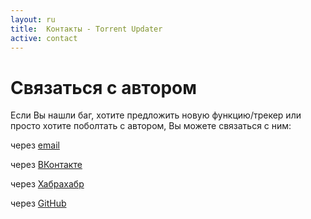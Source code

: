 ```yaml
---
layout: ru
title:  Контакты - Torrent Updater
active: contact
---
```


<div class="inner cover">
  <h1 class="cover-heading big-margin">Связаться с автором</h1>
  <p class="lead">Если Вы нашли баг, хотите предложить новую функцию/трекер или просто хотите поболтать с автором, Вы можете связаться с ним:</p>
  <p class="lead small-margin">через <a href="mailto:rutrackerupd@goooseman.ru">email</a></p>
  <p class="lead small-margin">через <a href="http://vk.com/gooseman" target="_blank">ВКонтакте</a></p>
  <p class="lead small-margin">через <a href="http://habrahabr.ru/users/goooseman/" target="_blank">Хабрахабр</a></p>
  <p class="lead small-margin">через <a href="https://github.com/goooseman" target="_blank">GitHub</a></p>
</div>